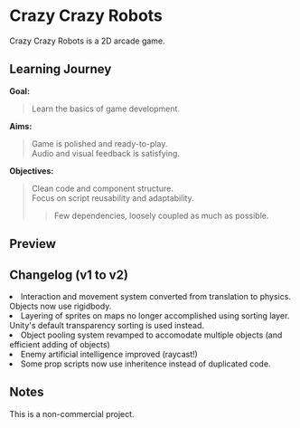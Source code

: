 # Crazy Crazy Robots
Crazy Crazy Robots is a 2D arcade game.

## Learning Journey
<b> Goal: </b> <br>
> Learn the basics of game development.

<b> Aims: </b> <br>
> Game is polished and ready-to-play. <br>
> Audio and visual feedback is satisfying.

<b> Objectives: </b> <br>
> Clean code and component structure. <br>
> Focus on script reusability and adaptability. <br>
> > Few dependencies, loosely coupled as much as possible.

## Preview

## Changelog (v1 to v2)
<li>Interaction and movement system converted from translation to physics. Objects now use rigidbody.</li>
<li>Layering of sprites on maps no longer accomplished using sorting layer. Unity's default transparency sorting is used instead.</li>
<li>Object pooling system revamped to accomodate multiple objects (and efficient adding of objects)</li>
<li>Enemy artificial intelligence improved (raycast!)</li>
<li>Some prop scripts now use inheritence instead of duplicated code.</li>

## Notes
This is a non-commercial project.
